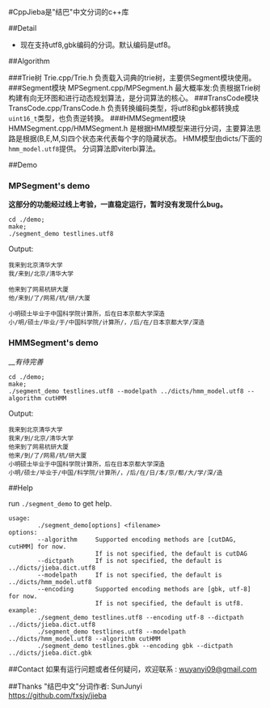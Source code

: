 #CppJieba是"结巴"中文分词的c++库

##Detail
* 现在支持utf8,gbk编码的分词。默认编码是utf8。  

##Algorithm

###Trie树
Trie.cpp/Trie.h 负责载入词典的trie树，主要供Segment模块使用。
###Segment模块
MPSegment.cpp/MPSegment.h 
最大概率发:负责根据Trie树构建有向无环图和进行动态规划算法，是分词算法的核心。
###TransCode模块
TransCode.cpp/TransCode.h 负责转换编码类型，将utf8和gbk都转换成`uint16_t`类型，也负责逆转换。
###HMMSegment模块
HMMSegment.cpp/HMMSegment.h
是根据HMM模型来进行分词，主要算法思路是根据(B,E,M,S)四个状态来代表每个字的隐藏状态。
HMM模型由dicts/下面的`hmm_model.utf8`提供。
分词算法即viterbi算法。

##Demo

### MPSegment's demo

__这部分的功能经过线上考验，一直稳定运行，暂时没有发现什么bug。__

```
cd ./demo;
make;
./segment_demo testlines.utf8
```

Output:
```
我来到北京清华大学
我/来到/北京/清华大学

他来到了网易杭研大厦
他/来到/了/网易/杭/研/大厦

小明硕士毕业于中国科学院计算所，后在日本京都大学深造
小/明/硕士/毕业/于/中国科学院/计算所/，/后/在/日本京都大学/深造
```

### HMMSegment's demo

___有待完善_

```
cd ./demo;
make;
./segment_demo testlines.utf8 --modelpath ../dicts/hmm_model.utf8 --algorithm cutHMM
```

Output:
```
我来到北京清华大学
我来/到/北京/清华大学
他来到了网易杭研大厦
他来/到/了/网易/杭/研大厦
小明硕士毕业于中国科学院计算所，后在日本京都大学深造
小明/硕士/毕业于/中国/科学院/计算所/，/后/在/日/本/京/都/大/学/深/造
```

##Help

run `./segment_demo` to get help.

```
usage:
        ./segment_demo[options] <filename>
options:
        --algorithm     Supported encoding methods are [cutDAG, cutHMM] for now.
                        If is not specified, the default is cutDAG
        --dictpath      If is not specified, the default is ../dicts/jieba.dict.utf8
        --modelpath     If is not specified, the default is ../dicts/hmm_model.utf8
        --encoding      Supported encoding methods are [gbk, utf-8] for now.
                        If is not specified, the default is utf8.
example:
        ./segment_demo testlines.utf8 --encoding utf-8 --dictpath ../dicts/jieba.dict.utf8
        ./segment_demo testlines.utf8 --modelpath ../dicts/hmm_model.utf8 --algorithm cutHMM
        ./segment_demo testlines.gbk --encoding gbk --dictpath ../dicts/jieba.dict.gbk

```

##Contact
如果有运行问题或者任何疑问，欢迎联系 : wuyanyi09@gmail.com

##Thanks
"结巴中文"分词作者: SunJunyi  
https://github.com/fxsjy/jieba



